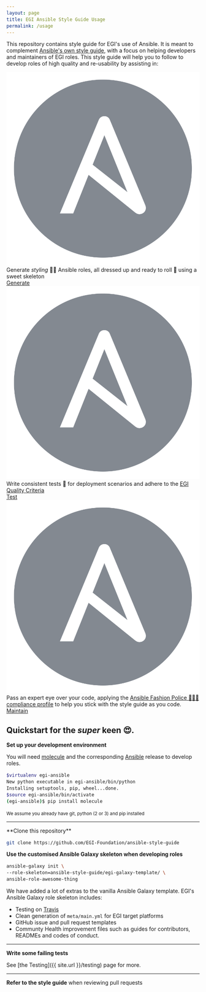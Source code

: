 ```yaml
---
layout: page
title: EGI Ansible Style Guide Usage
permalink: /usage 
--- 
```

This repository contains style guide for EGI's use of Ansible. 
It is meant to complement [Ansible's own style guide](https://docs.ansible.com/ansible/latest/dev_guide/style_guide/index.html?highlight=style%20guide),
with a focus on helping developers and maintainers of EGI roles. This style guide will help you to follow to develop roles
of high quality and re-usability by assisting in:

<div class="row">
  <div class="card-deck">
    <div class="card border-0">
      <img src="images/Ansible-Mark-Large-RGB-Grey.png" alt="" class="card-top img-fluid rounded-circle" style="background: red">
      <div class="card-body">
        Generate
        <em>styling</em> 🏄🏾 Ansible roles, all dressed up and ready to roll 👗 using a sweet skeleton
        <br>
        <a href="{{ site.url }}/usage#generate" class="btn navigation__item">Generate</a>
      </div>
    </div>
    <div class="card border-0">
      <img src="images/Ansible-Mark-Large-RGB-Grey.png" alt="Test Ansible" class="card-top img-fluid rounded-circle" style="background: green">
      <div class="card-body">
        Write consistent tests 🛂 for deployment scenarios and adhere to the
        <a href="http://egi-qc.github.io/">EGI Quality Criteria</a>
        <br>
        <a href="{{ site.url}}/test" class="btn navigation__item">Test</a>
      </div>
    </div>
    <div class="card border-0">
      <img src="images/Ansible-Mark-Large-RGB-Grey.png" alt="Test Ansible" class="card-top img-fluid rounded-circle" style="background: #0067b1">
      <div class="card-body">
          Pass an expert eye over your code, applying the <a href="https://github.com/EGI-Foundation/ansible-fashion-police">
            Ansible Fashion Police 👮🏽‍♀️ compliance profile</a> to help you stick with the style guide as you code.
            <br>
            <a href="{{ site.url}}/compliance}}" class="btn navigation__item">Maintain</a>
      </div>
    </div>
  </div>
</div>
<div class="row">

</div>

## Quickstart for the  _super_ keen 😍.

**Set up your development environment**

You will need [molecule](http://molecule.readthedocs.io/) and the corresponding [Ansible](https://docs.ansible.com/ansible) release to develop roles.

```bash
$virtualenv egi-ansible
New python executable in egi-ansible/bin/python
Installing setuptools, pip, wheel...done.
$source egi-ansible/bin/activate
(egi-ansible)$ pip install molecule
```
<small>We assume you already have git, python (2 or 3) and pip installed</small> 

<hr>
**Clone this repository**

```bash
git clone https://github.com/EGI-Foundation/ansible-style-guide
```

**Use the customised Ansible Galaxy skeleton when developing roles**

```bash
ansible-galaxy init \
--role-skeleton=ansible-style-guide/egi-galaxy-template/ \
ansible-role-awesome-thing
```

We have added a lot of extras to the vanilla Ansible Galaxy template.
EGI's Ansible Galaxy role skeleton includes:

  * Testing on [Travis](https://travis-ci.org)
  * Clean generation of `meta/main.yml` for EGI target platforms
  * GitHub issue and pull request templates
  * Communty Health improvement files such as guides for contributors, READMEs and codes of conduct.
<hr>

**Write some failing tests**

See [the Testing]({{ site.url }}/testing) page for more.

<hr>

**Refer to the style guide** when reviewing pull requests